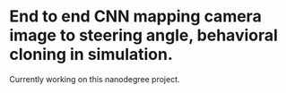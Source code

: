 # End to end CNN mapping camera image to steering angle, behavioral cloning in simulation.
Currently working on this nanodegree project.
